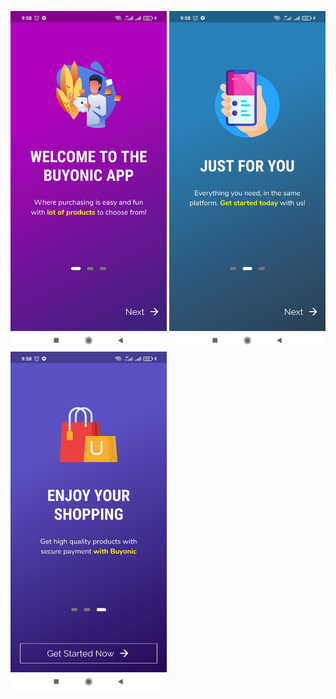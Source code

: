 <img src="images/1.jpg" width=250, height:250>  <img src="images/2.jpg" width=250, height:250>  <img src="images/3.jpg" width=250, height:250>

